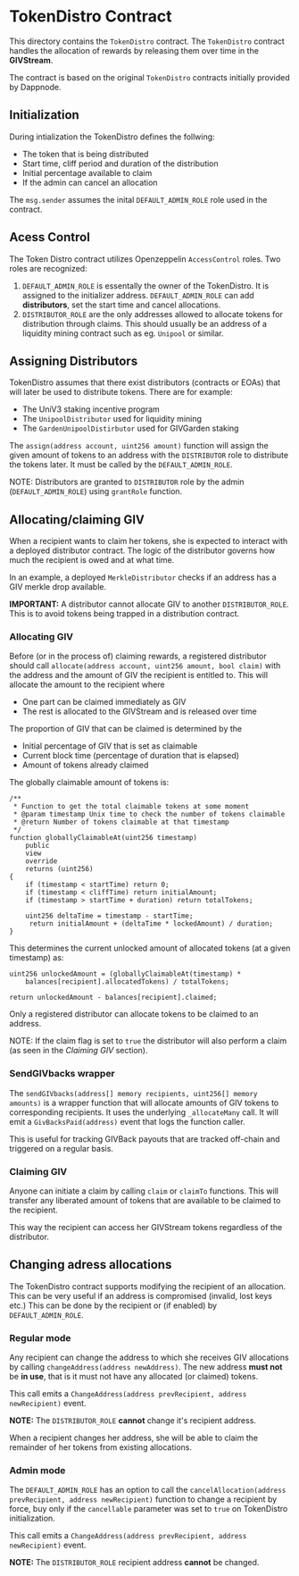 # TokenDistro Contract

This directory contains the `TokenDistro` contract. The `TokenDistro` contract handles the allocation of rewards by releasing them over time in the **GIVStream**.

The contract is based on the original `TokenDistro` contracts initially provided by Dappnode.

## Initialization

During intialization the TokenDistro defines the follwing:
- The token that is being distributed
- Start time, cliff period and duration of the distribution
- Initial percentage available to claim
- If the admin can cancel an allocation

The `msg.sender` assumes the inital `DEFAULT_ADMIN_ROLE` role used in the contract.

## Acess Control

The Token Distro contract utilizes Openzeppelin `AccessControl` roles. Two roles are recognized:

1. `DEFAULT_ADMIN_ROLE` is essentally the owner of the TokenDistro. It is assigned to the initializer address. `DEFAULT_ADMIN_ROLE` can add **distributors**, set the start time and cancel allocations. 
2. `DISTRIBUTOR_ROLE` are the only addresses allowed to allocate tokens for distribution through claims. This should usually be an address of a liquidity mining contract such as eg. `Unipool` or similar.

## Assigning Distributors

TokenDistro assumes that there exist distributors (contracts or EOAs) that will later be used to distribute tokens. There are for example:
- The UniV3 staking incentive program
- The `UnipoolDistributor` used for liquidity mining
- The `GardenUnipoolDistirbutor` used for GIVGarden staking

The `assign(address account, uint256 amount)` function will assign the given amount of tokens to an address with the `DISTRIBUTOR` role to distribute the tokens later. It must be called by the `DEFAULT_ADMIN_ROLE`.

NOTE: Distributors are granted to `DISTRIBUTOR` role by the admin (`DEFAULT_ADMIN_ROLE`) using `grantRole` function.

## Allocating/claiming GIV

When a recipient wants to claim her tokens, she is expected to interact with a deployed distributor contract. The logic of the distributor governs how much the recipient is owed and at what time.

In an example, a deployed `MerkleDistributor` checks if an address has a GIV merkle drop available.

**IMPORTANT:** A distributor cannot allocate GIV to another `DISTRIBUTOR_ROLE`. This is to avoid tokens being trapped in a distribution contract.

### Allocating GIV

Before (or in the process of) claiming rewards, a registered distributor should call `allocate(address account, uint256 amount, bool claim)` with the address and the amount of GIV the recipient is entitled to. This will allocate the amount to the recipient where
- One part can be claimed immediately as GIV
- The rest is allocated to the GIVStream and is released over time

The proportion of GIV that can be claimed is determined by the
- Initial percentage of GIV that is set as claimable
- Current block time (percentage of duration that is elapsed)
- Amount of tokens already claimed

The globally claimable amount of tokens is:
```
/**
 * Function to get the total claimable tokens at some moment
 * @param timestamp Unix time to check the number of tokens claimable
 * @return Number of tokens claimable at that timestamp
 */
function globallyClaimableAt(uint256 timestamp)
    public
    view
    override
    returns (uint256)
{
    if (timestamp < startTime) return 0;
    if (timestamp < cliffTime) return initialAmount;
    if (timestamp > startTime + duration) return totalTokens;

    uint256 deltaTime = timestamp - startTime;
     return initialAmount + (deltaTime * lockedAmount) / duration;
}
```

This determines the current unlocked amount of allocated tokens (at a given timestamp) as:
```
uint256 unlockedAmount = (globallyClaimableAt(timestamp) *
    balances[recipient].allocatedTokens) / totalTokens;

return unlockedAmount - balances[recipient].claimed;
```

Only a registered distributor can allocate tokens to be claimed to an address.

NOTE: If the claim flag is set to `true` the distributor will also perform a claim (as seen in the *Claiming GIV* section).

### SendGIVbacks wrapper

The `sendGIVbacks(address[] memory recipients, uint256[] memory amounts)` is a wrapper function that will allocate amounts of GIV tokens to corresponding recipients. It uses the underlying `_allocateMany` call. It will emit a `GivBacksPaid(address)` event that logs the function caller.

This is useful for tracking GIVBack payouts that are tracked off-chain and triggered on a regular basis. 

### Claiming GIV

Anyone can initiate a claim by calling `claim` or `claimTo` functions. This will transfer any liberated amount of tokens that are available to be claimed to the recipient. 

This way the recipient can access her GIVStream tokens regardless of the distributor.

## Changing adress allocations

The TokenDistro contract supports modifying the recipient of an allocation. This can be very useful if an address is compromised (invalid, lost keys etc.) This can be done by the recipient or (if enabled) by `DEFAULT_ADMIN_ROLE`.

### Regular mode

Any recipient can change the address to which she receives GIV allocations by calling `changeAddress(address newAddress)`. The new address **must not** be **in use**, that is it must not have any allocated (or claimed) tokens.

This call emits a `ChangeAddress(address prevRecipient, address newRecipient)` event.

**NOTE:** The `DISTRIBUTOR_ROLE` **cannot** change it's recipient address.

When a recipient changes her address, she will be able to claim the remainder of her tokens from existing allocations.

### Admin mode

The `DEFAULT_ADMIN_ROLE` has an option to call the `cancelAllocation(address prevRecipient, address newRecipient)` function to change a recipient by force, buy only if the `cancellable` parameter was set to `true` on TokenDistro initialization.

This call emits a `ChangeAddress(address prevRecipient, address newRecipient)` event.

**NOTE:** The `DISTRIBUTOR_ROLE` recipient address **cannot** be changed.




